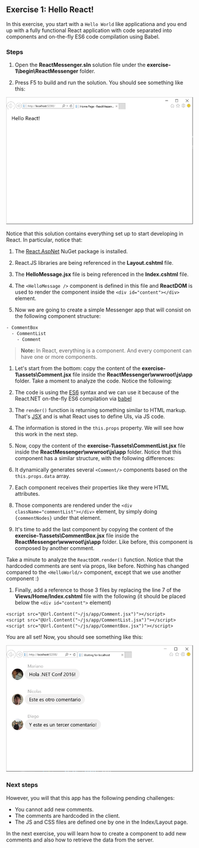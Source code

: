 ## Exercise 1: Hello React!

In this exercise, you start with a `Hello World` like applicationa and you end up with a fully functional React application with code separated into components and on-the-fly ES6 code compilation using Babel.

### Steps

1. Open the **ReactMessenger.sln** solution file under the **exercise-1\begin\ReactMessenger** folder.

1. Press F5 to build and run the solution. You should see something like this:

  ![](images/hello-react.png)

  Notice that this solution contains everything set up to start developing in React. In particular, notice that:

  1. The [React.AspNet](https://github.com/reactjs/React.NET) NuGet package is installed.
  1. React.JS libraries are being referenced in the **Layout.cshtml** file.
  1. The **HelloMessage.jsx** file is being referenced in the **Index.cshtml** file.
  1. The `<HelloMessage />` component is defined in this file and **ReactDOM** is used to render the component inside the `<div id="content"></div>` element.

1. Now we are going to create a simple Messenger app that will consist on the following component structure:

  ```
  - CommentBox
    - CommentList
      - Comment
  ```

  > **Note:** In React, everything is a component. And every component can have one or more components.

1. Let's start from the bottom: copy the content of the **exercise-1\assets\Comment.jsx** file inside the **ReactMessenger\wwwroot\js\app** folder. Take a moment to analyze the code. Notice the following:

  1. The code is using the [ES6](http://es6-features.org/) syntax and we can use it because of the React.NET on-the-fly ES6 compilation via [babel](https://babeljs.io/)
  2. The `render()` function is returning something similar to HTML markup. That's [JSX](https://facebook.github.io/react/docs/displaying-data.html) and is what React uses to define UIs, via JS code.
  3. The information is stored in the `this.props` property. We will see how this work in the next step.

1. Now, copy the content of the **exercise-1\assets\CommentList.jsx** file inside the **ReactMessenger\wwwroot\js\app** folder. Notice that this component has a similar structure, with the following differences:

  1. It dynamically generates several `<Comment/>` components based on the `this.props.data` array.
  1. Each component receives their properties like they were HTML attributes.
  1. Those components are rendered under the `<div className="commentList"></div>` element, by simply doing `{commentNodes}` under that element.

1. It's time to add the last component by copying the content of the **exercise-1\assets\CommentBox.jsx** file inside the **ReactMessenger\wwwroot\js\app** folder. Like before, this component is composed by another comment. 

  Take a minute to analyze the `ReactDOM.render()` function. Notice that the hardcoded comments are sent via props, like before. Nothing has changed compared to the `<HelloWorld/>` component, except that we use another component :)

1. Finally, add a reference to those 3 files by replacing the line 7 of the **Views/Home/Index.cshtml** file with the following (it should be placed below the `<div id="content">` element)

  ```
  <script src="@Url.Content("~/js/app/Comment.jsx")"></script>
  <script src="@Url.Content("~/js/app/CommentList.jsx")"></script>
  <script src="@Url.Content("~/js/app/CommentBox.jsx")"></script>
  ``` 

  You are all set! Now, you should see something like this:

  ![](images/hello-comments.png)

### Next steps

However, you will that this app has the following pending challenges:

* You cannot add new comments.
* The comments are hardcoded in the client.
* The JS and CSS files are defined one by one in the Index/Layout page.

In the next exercise, you will learn how to create a component to add new comments and also how to retrieve the data from the server.